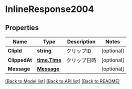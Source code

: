 # InlineResponse2004

## Properties

Name | Type | Description | Notes
------------ | ------------- | ------------- | -------------
**ClipId** | **string** | クリップID | [optional] 
**ClippedAt** | [**time.Time**](time.Time.md) | クリップ日時 | [optional] 
**Message** | [**Message**](Message.md) |  | [optional] 

[[Back to Model list]](../README.md#documentation-for-models) [[Back to API list]](../README.md#documentation-for-api-endpoints) [[Back to README]](../README.md)


